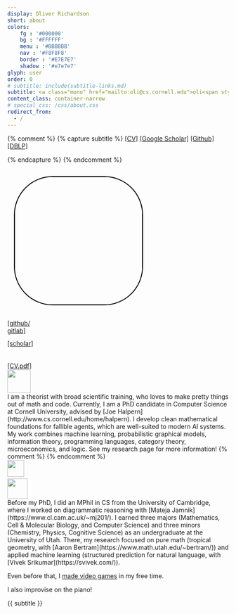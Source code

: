 ```yaml
---
display: Oliver Richardson
short: about
colors:
    fg : '#000000'
    bg : '#FFFFFF'
    menu : '#BBBBBB'
    nav : '#F8F8F8'
    border : '#E7E7E7'
    shadow : '#e7e7e7'
glyph: user
order: 0
# subtitle: include(subtitle-links.md)
subtitle: <a class="mono" href="mailto:oli@cs.cornell.edu">oli<span style="margin-left:5px;margin-right:5px;font-family:sans-serif;">@</span>cs.cornell.edu</a>
content_class: container-narrow
# special_css: /css/about.css
redirect_from:
  - /
---
```

{% comment %}
{% capture subtitle %}
[[CV]](/files/cv.pdf)
[[Google Scholar]](https://scholar.google.com/citations?user=5_yI4jIAAAAJ)
[[Github]](https://github.com/orichardson)
[[DBLP]](https://dblp.org/pid/281/7499.html)
<!-- [[Twitter]]()
[[Instagram]]() -->
{% endcapture %}
{% endcomment %}

<div class="portrait">
<!-- ![portrait](/images/me-1.jpg) -->
<!-- <img src="{{ site.baseurl }}/images/me-1-cropped.jpg" style="width:200px;float:right;margin-left:15px;border-radius:50%;"/> -->
<!-- <img src="{{ site.baseurl }}/images/me-2-cropped.jpg" style="width:25vw; margin-left:15px;border-radius:50%;"/> -->
<!-- <img src="{{ site.baseurl }}/images/me-3-cropped.jpg" style="width:350px;float:right;margin:15px;border-radius:50%;"/> -->
<!-- <img src="{{ site.baseurl }}/images/me-3--crop2.jpg" 
    style="width:360px;margin:15px;border-radius:50%;border:2px solid black;max-width:90vw;"/> -->
<img src="{{ site.baseurl }}/images/me4-cropped.jpg" 
    style="width:290px;margin:15px;border-radius:30%;border:2px solid black;max-width:80vw;"/>
<!-- <img src="{{ site.baseurl }}/images/me-3-cropped.jpg" 
style="width:450px;margin:15px;border-radius:50%;border:2px solid black;max-width:90vw;"/> -->
<!-- <img src="/images/me-3--crop2.jpg" style="width:350px;margin:15px;margin-left:30px;border-radius:50%;"/> -->
<!-- <img src="/images/me-2-cropped.jpg" style="width:350px;height=305px;margin:15px;margin-left:30px;border-radius:50%;"/> -->
<div class="icon-panel">
<!-- <a href="mailto:" title="email"><i class="fas fa-envelope"></i></a> -->
    <a href="https://github.com/orichardson" title="GitHub" style="margin-right:-5px"
             target="_blank" rel="noopener noreferrer">
        <i class="fab fa-github" style="margin-right:-9px"></i>
        <br/>
        <span class="icon-label">[github/</span>
        </a>
    <a href="https://gitlab.com/zaytuna" title="GitLab">
        <i class="fab fa-gitlab" style="margin-left:-9px"></i>
        <br/>
        <span class="icon-label">gitlab]</span>
        </a>
    <br/>
    <br/>
    <a href="https://scholar.google.com/citations?user=5_yI4jIAAAAJ" title="Google Scholar">
        <div style="margin-bottom:-5px;"><i class="ai ai-google-scholar"></i></div>
        <!-- <br/> -->
        <span class="icon-label">[scholar]</span>
        </a>
    <br/>
    <br/>
    <a href="{{ site.baseurl }}/files/cv.pdf" title="CV">
        <i class="fa fa-snowflake"></i>
        <br/>
        <span class="icon-label">[CV.pdf]</span>
        </a>
</div>
</div>

<!-- <div class="col-md-6 col-"> -->
<!-- <div style="width:55px;float:right;margin-left:15px;">
<img src="/images/theu.png" width=50px/>
<img src="/images/ucam.png" width=50px/>
<img src="/images/cornell-seal.png" width=50px/>
</div> -->

<div class="seal">
    <img src="{{ site.baseurl }}/images/cornell-seal.png" style="width:7ex;"/>
</div>
I am a theorist with broad scientific training, who loves to make pretty things out of math and code.
Currently, I am a 
<!-- sixth-year -->
PhD candidate in Computer Science at Cornell University, advised by [Joe Halpern](http://www.cs.cornell.edu/home/halpern).
I develop clean mathematical foundations for fallible agents, which are well-suited to modern AI systems.
My work combines machine learning, probabilistic graphical models, information theory, programming languages, category theory, microeconomics, and logic.
See my <a onclick="$('#nav-research>a').click();">research page</a> for more information!
{% comment %}
<!-- I am a theorist, but love to write code. -->
<!-- with broad mathematical and scientific training. -->
<!-- My research focuses primarily on a unified theory of probabilistic modeling that allows
for inconsistent beliefs. This theory is based on a class of models I invented, called
[Probabilistic Dependency Graphs (PDGs)](https://orichardson.github.io/pdg/), which
subsume traditional graphical models (Bayesian networks, factor graphs, causal models), and also model modern machine learning settings (Classification, GANs, VAEs, ...). 
This gives rise to an intuitive interpretation of loss functions as a degree of inconsistency, and learning/inference/adversarial attack algorithms as ways to resolve that inconsistency.  -->
<!-- Critically, PDGs can contain inconsistent probabilistic information, and that degree of inconsistency
turns out to be quite important. -->
<!-- Before starting my PhD, I did an MPhil at the University of Cambridge,
    where I did research in diagrammatic reasoning with [Mateja Jamnik]().
As an undergraduate at the University of Utah,
    I studied biology, 
    pure math (tropical geometry, with [Aaron Betram]()), 
    and applied machine learning (structured prediction, with [Vivek Srikumar]()). -->
{% endcomment %}

<div class="seal"> 
    <img src="{{ site.baseurl }}/images/ucam.png" style="width:5ex;"/><br/>
    <img src="{{ site.baseurl }}/images/theu.png" style="width:6ex;margin-top:4px"/>
</div>
Before my PhD, I did an MPhil in CS from the University of Cambridge, where I worked on diagrammatic reasoning with [Mateja Jamnik](https://www.cl.cam.ac.uk/~mj201/).
I earned three majors (Mathematics, Cell & Molecular Biology, and Computer Science) and three minors (Chemistry, Physics, Cognitive Science) as an undergraduate at the University of Utah. There, my research focused on pure math (tropical geometry, with [Aaron Bertram](https://www.math.utah.edu/~bertram/)) and applied machine learning (structured prediction for natural language, with [Vivek Srikumar](https://svivek.com/)).
<!-- ;**
 now I do applied math and theoretical machine learning.** -->

Even before that, I [made video games](https://gitlab.com/zaytuna) in my free time.
<!-- I also play many sports and improvise on the piano! -->
I also improvise on the piano!



{{ subtitle }}